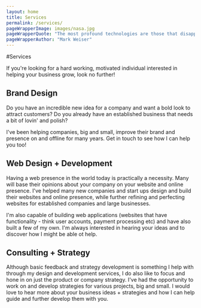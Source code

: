 ```yaml
---
layout: home
title: Services
permalink: /services/
pageWrapperImage: images/nasa.jpg
pageWrapperQuote: "The most profound technologies are those that disappear. They weave themselves into the fabric of everyday life until they are indistinguishable from it."
pageWrapperAuthor: "Mark Weiser"
---
```


#Services

If you're looking for a hard working, motivated individual interested in helping your business grow, look no further!

## Brand Design
Do you have an incredible new idea for a company and want a bold look to attract customers? Do you already have an established business that needs a bit of lovin' and polish?

I've been helping companies, big and small, improve their brand and presence on and offline for many years. Get in touch to see how I can help you too!

## Web Design + Development
Having a web presence in the world today is practically a necessity. Many will base their opinions about your company on your website and online presence. I've helped many new companies and start ups design and build their websites and online presence, while further refining and perfecting websites for established companies and large businesses. 

I'm also capable of building web applications (websites that have functionality - think user accounts, payment processing etc) and have also built a few of my own. I'm always interested in hearing your ideas and to discover how I might be able ot help.

## Consulting + Strategy
Although basic feedback and strategy development is something I help with through my design and development services, I do also like to focus and hone in on just the product or company strategy. I've had the opportunity to work on and develop strategies for various projects, big and small. I would love to hear more about your business ideas + strategies and how I can help guide and further develop them with you.
